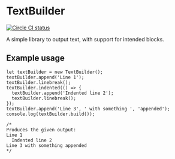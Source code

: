 # TextBuilder

[![Circle CI status](https://circleci.com/gh/fwouts/textbuilder.svg?&style=shield)](https://circleci.com/gh/fwouts/textbuilder)

A simple library to output text, with support for intended blocks.

## Example usage

```
let textBuilder = new TextBuilder();
textBuilder.append('Line 1');
textBuilder.linebreak();
textBuilder.indented(() => {
  textBuilder.append('Indented line 2');
  textBuilder.linebreak();
});
textBuilder.append('Line 3', ' with something ', 'appended');
console.log(textBuilder.build());

/*
Produces the given output:
Line 1
  Indented line 2
Line 3 with something appended
*/
```
